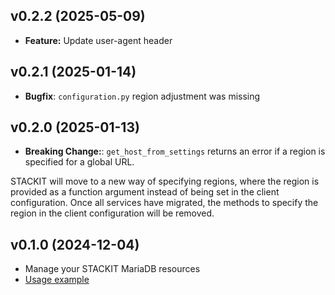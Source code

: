 ## v0.2.2 (2025-05-09)
- **Feature:** Update user-agent header

## v0.2.1 (2025-01-14)
- **Bugfix**: `configuration.py` region adjustment was missing

## v0.2.0 (2025-01-13)
- **Breaking Change:**: `get_host_from_settings` returns an error if a region is specified for a global URL.

STACKIT will move to a new way of specifying regions, where the region is provided as a function argument instead of being set in the client configuration. Once all services have migrated, the methods to specify the region in the client configuration will be removed.

## v0.1.0 (2024-12-04)
- Manage your STACKIT MariaDB resources
- [Usage example](https://github.com/stackitcloud/stackit-sdk-python/tree/main/examples/mariadb)
